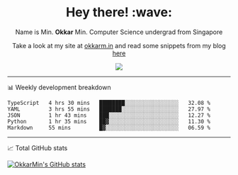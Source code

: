 <h1 align="center"> Hey there! :wave:</h1>

<p align="center">Name is Min. <strong>Okkar</strong> Min. Computer Science undergrad from Singapore</p>

<p align="center">Take a look at my site at <a href="https://okkarm.in" target="_blank">okkarm.in</a> and read some snippets from my blog <a href="https://okkarm.in/blog" target="_blank">here</a></p>

<p align="center">
  <a href="https://okkarm.in/linkedin" target='_blank'>
    <img src="https://img.shields.io/badge/linkedin-%230077B5.svg?&style=for-the-badge&logo=linkedin&logoColor=white" />
  </a>
 </p>

---

📊 Weekly development breakdown

<!--START_SECTION:waka-->
```text
TypeScript   4 hrs 30 mins   ████████░░░░░░░░░░░░░░░░░   32.08 % 
YAML         3 hrs 55 mins   ███████░░░░░░░░░░░░░░░░░░   27.97 % 
JSON         1 hr 43 mins    ███░░░░░░░░░░░░░░░░░░░░░░   12.27 % 
Python       1 hr 35 mins    ██▓░░░░░░░░░░░░░░░░░░░░░░   11.30 % 
Markdown     55 mins         █▓░░░░░░░░░░░░░░░░░░░░░░░   06.59 % 
```
<!--END_SECTION:waka-->

---

📈 Total GitHub stats

<p>
  <a href="https://github.com/OkkarMin"><img src="https://github-readme-stats.vercel.app/api?username=OkkarMin&hide_border=true&show_icons=true&theme=graywhite" alt="OkkarMin's GitHub stats"></a>
</p>
